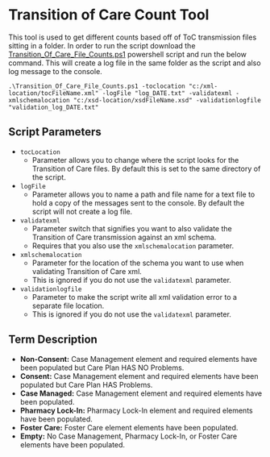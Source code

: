# Transition of Care Count Tool

This tool is used to get different counts based off of ToC transmission files sitting in a folder. In order to run the script download the [Transition_Of_Care_File_Counts.ps1](https://github.com/HealthcareStandards/HealthcareStandards/blob/master/TransitionOfCare/CCDAHybrid/Scripts/ToC%20Counts%20Tool/Transition_Of_Care_File_Counts.ps1) powershell script and run the below command. This will create a log file in the same folder as the script and also log message to the console.

`.\Transition_Of_Care_File_Counts.ps1 -toclocation "c:/xml-location/tocFileName.xml" -logFile "log_DATE.txt" -validatexml -xmlschemalocation "c:/xsd-location/xsdFileName.xsd" -validationlogfile "validation_log_DATE.txt"`

## Script Parameters

- `tocLocation`
	- Parameter allows you to change where the script looks for the Transition of Care files. By default this is set to the same directory of the script.
- `logFile`
	- Parameter allows you to name a path and file name for a text file to hold a copy of the messages sent to the console. By default the script will not create a log file.
- `validatexml`
	- Parameter switch that signifies you want to also validate the Transition of Care transmission against an xml schema.
	- Requires that you also use the `xmlschemalocation` parameter.
- `xmlschemalocation`
	- Parameter for the location of the schema you want to use when validating Transition of Care xml.
	- This is ignored if you do not use the `validatexml` parameter.
- `validationlogfile`
	- Parameter to make the script write all xml validation error to a separate file location.
	- This is ignored if you do not use the `validatexml` parameter.

## Term Description

- **Non-Consent:** Case Management element and required elements have been populated but Care Plan HAS NO Problems.
- **Consent:** Case Management element and required elements have been populated but Care Plan HAS Problems.
- **Case Managed:** Case Management element and required elements have been populated.
- **Pharmacy Lock-In:** Pharmacy Lock-In element and required elements have been populated.
- **Foster Care:** Foster Care element elements have been populated.
- **Empty:** No Case Management, Pharmacy Lock-In, or Foster Care elements have been populated.
